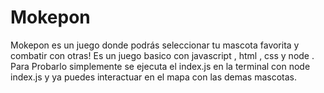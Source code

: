 # Mokepon
Mokepon es un juego donde podrás seleccionar tu mascota favorita y combatir con otras! 
Es un juego basico con javascript , html , css y node . 
Para Probarlo simplemente se ejecuta el index.js en la terminal con node index.js y ya puedes interactuar en el mapa con las demas mascotas.
